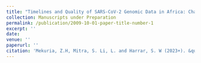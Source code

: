 ```yaml
---
title: "Timelines and Quality of SARS-CoV-2 Genomic Data in Africa: Challenges and Opportunities."
collection: Manuscripts under Preparation
permalink: /publication/2009-10-01-paper-title-number-1
excerpt: ''
date: 
venue: ''
paperurl: ''
citation: 'Mekuria, Z.H, Mitra, S. Li, L. and Harrar, S. W (2023+). &quot;Timelines and Quality of SARS-CoV-2 Genomic Data in Africa: Challenges and Opportunities..&quot.'
---
```

